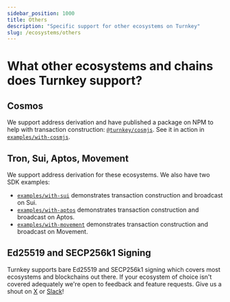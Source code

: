 ```yaml
---
sidebar_position: 1000
title: Others
description: "Specific support for other ecosystems on Turnkey"
slug: /ecosystems/others
---
```


# What other ecosystems and chains does Turnkey support?

## Cosmos

We support address derivation and have published a package on NPM to help with transaction construction: [`@turnkey/cosmjs`](https://www.npmjs.com/package/@turnkey/cosmjs). See it in action in [`examples/with-cosmjs`](https://github.com/tkhq/sdk/tree/main/examples/with-cosmjs).

## Tron, Sui, Aptos, Movement

We support address derivation for these ecosystems. We also have two SDK examples:

* [`examples/with-sui`](https://github.com/tkhq/sdk/tree/main/examples/with-sui) demonstrates transaction construction and broadcast on Sui.
* [`examples/with-aptos`](https://github.com/tkhq/sdk/tree/main/examples/with-aptos) demonstrates transaction construction and broadcast on Aptos.
* [`examples/with-movement`](https://github.com/tkhq/sdk/tree/main/examples/with-movement) demonstrates transaction construction and broadcast on Movement.

## Ed25519 and SECP256k1 Signing

Turnkey supports bare Ed25519 and SECP256k1 signing which covers most ecosystems and blockchains out there. If your ecosystem of choice isn't covered adequately we're open to feedback and feature requests. Give us a shout on [X](https://x.com/turnkeyhq/) or [Slack](https://join.slack.com/t/clubturnkey/shared_invite/zt-2837d2isy-gbH60kJ~XnXSSFHiqVOrqw)!
